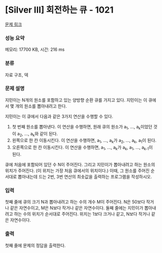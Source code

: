 # [Silver III] 회전하는 큐 - 1021 

[문제 링크](https://www.acmicpc.net/problem/1021) 

### 성능 요약

메모리: 17700 KB, 시간: 216 ms

### 분류

자료 구조, 덱

### 문제 설명

<p>지민이는 N개의 원소를 포함하고 있는 양방향 순환 큐를 가지고 있다. 지민이는 이 큐에서 몇 개의 원소를 뽑아내려고 한다.</p>

<p>지민이는 이 큐에서 다음과 같은 3가지 연산을 수행할 수 있다.</p>

<ol>
	<li>첫 번째 원소를 뽑아낸다. 이 연산을 수행하면, 원래 큐의 원소가 a<sub>1</sub>, ..., a<sub>k</sub>이었던 것이 a<sub>2</sub>, ..., a<sub>k</sub>와 같이 된다.</li>
	<li>왼쪽으로 한 칸 이동시킨다. 이 연산을 수행하면, a<sub>1</sub>, ..., a<sub>k</sub>가 a<sub>2</sub>, ..., a<sub>k</sub>, a<sub>1</sub>이 된다.</li>
	<li>오른쪽으로 한 칸 이동시킨다. 이 연산을 수행하면, a<sub>1</sub>, ..., a<sub>k</sub>가 a<sub>k</sub>, a<sub>1</sub>, ..., a<sub>k-1</sub>이 된다.</li>
</ol>

<p>큐에 처음에 포함되어 있던 수 N이 주어진다. 그리고 지민이가 뽑아내려고 하는 원소의 위치가 주어진다. (이 위치는 가장 처음 큐에서의 위치이다.) 이때, 그 원소를 주어진 순서대로 뽑아내는데 드는 2번, 3번 연산의 최솟값을 출력하는 프로그램을 작성하시오.</p>

### 입력 

 <p>첫째 줄에 큐의 크기 N과 뽑아내려고 하는 수의 개수 M이 주어진다. N은 50보다 작거나 같은 자연수이고, M은 N보다 작거나 같은 자연수이다. 둘째 줄에는 지민이가 뽑아내려고 하는 수의 위치가 순서대로 주어진다. 위치는 1보다 크거나 같고, N보다 작거나 같은 자연수이다.</p>

### 출력 

 <p>첫째 줄에 문제의 정답을 출력한다.</p>

